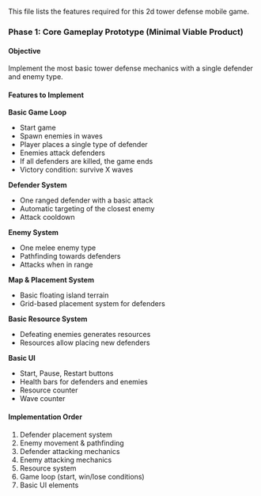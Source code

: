 This file lists the features required for this 2d tower defense mobile game.

### Phase 1: Core Gameplay Prototype (Minimal Viable Product)

#### Objective

Implement the most basic tower defense mechanics with a single defender and enemy type.

#### Features to Implement

**Basic Game Loop**

- Start game
- Spawn enemies in waves
- Player places a single type of defender
- Enemies attack defenders
- If all defenders are killed, the game ends
- Victory condition: survive X waves

**Defender System**

- One ranged defender with a basic attack
- Automatic targeting of the closest enemy
- Attack cooldown

**Enemy System**

- One melee enemy type
- Pathfinding towards defenders
- Attacks when in range

**Map & Placement System**

- Basic floating island terrain
- Grid-based placement system for defenders 

**Basic Resource System**

- Defeating enemies generates resources
- Resources allow placing new defenders

**Basic UI**

- Start, Pause, Restart buttons
- Health bars for defenders and enemies
- Resource counter
- Wave counter

#### Implementation Order

1. Defender placement system
2. Enemy movement & pathfinding
3. Defender attacking mechanics
4. Enemy attacking mechanics
5. Resource system
6. Game loop (start, win/lose conditions)
7. Basic UI elements
